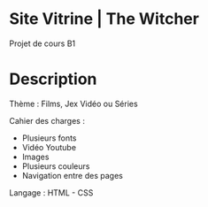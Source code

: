 # Site Vitrine | The Witcher

Projet de cours B1

# Description

Thème : Films, Jex Vidéo ou Séries

Cahier des charges : 
- Plusieurs fonts
- Vidéo Youtube
- Images
- Plusieurs couleurs
- Navigation entre des pages

Langage : HTML - CSS
